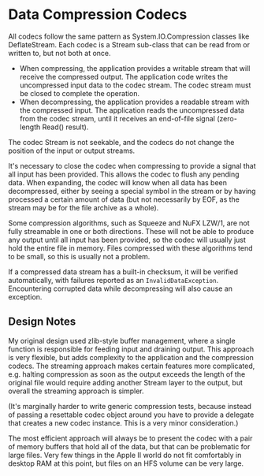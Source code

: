 ﻿# Data Compression Codecs #

All codecs follow the same pattern as System.IO.Compression classes like DeflateStream.  Each
codec is a Stream sub-class that can be read from or written to, but not both at once.

 - When compressing, the application provides a writable stream that will receive the compressed
   output.  The application code writes the uncompressed input data to the codec stream.  The
   codec stream must be closed to complete the operation.
 - When decompressing, the application provides a readable stream with the compressed input.
   The application reads the uncompressed data from the codec stream, until it receives an
   end-of-file signal (zero-length Read() result).

The codec Stream is not seekable, and the codecs do not change the position of the input or
output streams.

It's necessary to close the codec when compressing to provide a signal that all input has been
provided.  This allows the codec to flush any pending data.  When expanding, the codec will
know when all data has been decompressed, either by seeing a special symbol in the stream or
by having processed a certain amount of data (but not necessarily by EOF, as the stream may be
for the file archive as a whole).

Some compression algorithms, such as Squeeze and NuFX LZW/1, are not fully streamable in one or
both directions.  These will not be able to produce any output until all input has been provided,
so the codec will usually just hold the entire file in memory.  Files compressed with these
algorithms tend to be small, so this is usually not a problem.

If a compressed data stream has a built-in checksum, it will be verified automatically, with
failures reported as an `InvalidDataException`.  Encountering corrupted data while decompressing
will also cause an exception.

## Design Notes ##

My original design used zlib-style buffer management, where a single function is responsible for
feeding input and draining output.  This approach is very flexible, but adds complexity to the
application and the compression codecs.  The streaming approach makes certain features more
complicated, e.g. halting compression as soon as the output exceeds the length of the original
file would require adding another Stream layer to the output, but overall the streaming approach
is simpler.

(It's marginally harder to write generic compression tests, because instead of passing a
resettable codec object around you have to provide a delegate that creates a new codec
instance.  This is a very minor consideration.)

The most efficient approach will always be to present the codec with a pair of memory buffers
that hold all of the data, but that can be problematic for large files.  Very few things in the
Apple II world do not fit comfortably in desktop RAM at this point, but files on an HFS
volume can be very large.
